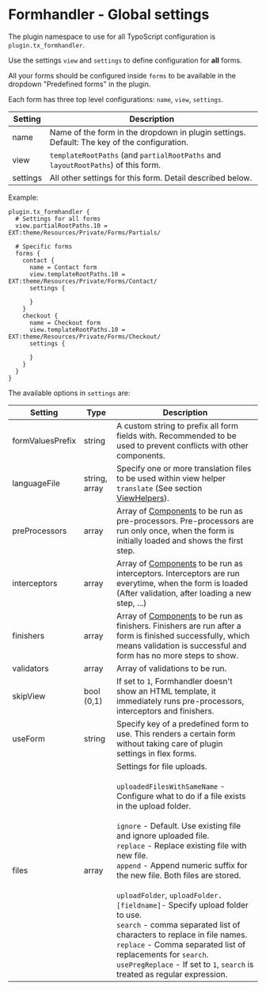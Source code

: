 # Formhandler - Global settings

The plugin namespace to use for all TypoScript configuration is `plugin.tx_formhandler`.

Use the settings `view` and `settings` to define configuration for **all** forms.

All your forms should be configured inside `forms` to be available in the dropdown "Predefined forms" in the plugin.

Each form has three top level configurations: `name`, `view`, `settings`.

| Setting  | Description                                                                                 |
|----------|---------------------------------------------------------------------------------------------|
| name     | Name of the form in the dropdown in plugin settings. Default: The key of the configuration. |
| view     | `templateRootPaths` (and `partialRootPaths` and `layoutRootPaths`) of this form.            |
| settings | All other settings for this form. Detail described below.                                   |


Example:

```text
plugin.tx_formhandler {
  # Settings for all forms
  view.partialRootPaths.10 = EXT:theme/Resources/Private/Forms/Partials/

  # Specific forms
  forms {
    contact {
      name = Contact form
      view.templateRootPaths.10 = EXT:theme/Resources/Private/Forms/Contact/
      settings {

      }
    }
    checkout {
      name = Checkout form
      view.templateRootPaths.10 = EXT:theme/Resources/Private/Forms/Checkout/
      settings {

      }
    }
  }
}
```

The available options in `settings` are:

| Setting          | Type          | Description                                                                                                                                                                                                                                                                                                                                                                                                                                                                                                                                                                                                                                       |
|------------------|---------------|---------------------------------------------------------------------------------------------------------------------------------------------------------------------------------------------------------------------------------------------------------------------------------------------------------------------------------------------------------------------------------------------------------------------------------------------------------------------------------------------------------------------------------------------------------------------------------------------------------------------------------------------------|
| formValuesPrefix | string        | A custom string to prefix all form fields with. Recommended to be used to prevent conflicts with other components.                                                                                                                                                                                                                                                                                                                                                                                                                                                                                                                                |
| languageFile     | string, array | Specify one or more translation files to be used within view helper `translate` (See section [ViewHelpers](ViewHelpers.md)).                                                                                                                                                                                                                                                                                                                                                                                                                                                                                                                      |
| preProcessors    | array         | Array of [Components](Components.md) to be run as pre-processors. Pre-processors are run only once, when the form is initially loaded and shows the first step.                                                                                                                                                                                                                                                                                                                                                                                                                                                                                   |
| interceptors     | array         | Array of [Components](Components.md) to be run as interceptors. Interceptors are run everytime, when the form is loaded (After validation, after loading a new step, ...)                                                                                                                                                                                                                                                                                                                                                                                                                                                                         |
| finishers        | array         | Array of [Components](Components.md) to be run as finishers. Finishers are run after a form is finished successfully, which means validation is successful and form has no more steps to show.                                                                                                                                                                                                                                                                                                                                                                                                                                                    |
| validators       | array         | Array of validations to be run.                                                                                                                                                                                                                                                                                                                                                                                                                                                                                                                                                                                                                   |
| skipView         | bool (0,1)    | If set to `1`, Formhandler doesn't show an HTML template, it immediately runs pre-processors, interceptors and finishers.                                                                                                                                                                                                                                                                                                                                                                                                                                                                                                                         |
| useForm          | string        | Specify key of a predefined form to use. This renders a certain form without taking care of plugin settings in flex forms.                                                                                                                                                                                                                                                                                                                                                                                                                                                                                                                        |
| files            | array         | Settings for file uploads.<br><br>`uploadedFilesWithSameName` - Configure what to do if a file exists in the upload folder.<br><br>`ignore` - Default. Use existing file and ignore uploaded file.<br>`replace` - Replace existing file with new file.<br>`append` - Append numeric suffix for the new file. Both files are stored.<br><br>`uploadFolder`, `uploadFolder.[fieldname]`- Specify upload folder to use.<br>`search` - comma separated list of characters to replace in file names.<br>`replace` - Comma separated list of replacements for `search`.<br>`usePregReplace` - If set to `1`, `search` is treated as regular expression. |
